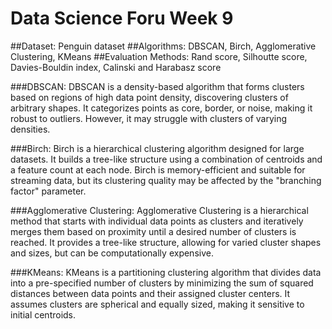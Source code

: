 # Data Science Foru Week 9
##Dataset: Penguin dataset
##Algorithms: DBSCAN, Birch, Agglomerative Clustering, KMeans
##Evaluation Methods: Rand score, Silhoutte score, Davies-Bouldin index, Calinski and Harabasz score

###DBSCAN: 
DBSCAN is a density-based algorithm that forms clusters based on regions of high data point density, discovering clusters of arbitrary shapes. It categorizes points as core, border, or noise, making it robust to outliers. However, it may struggle with clusters of varying densities.

###Birch: 
Birch is a hierarchical clustering algorithm designed for large datasets. It builds a tree-like structure using a combination of centroids and a feature count at each node. Birch is memory-efficient and suitable for streaming data, but its clustering quality may be affected by the "branching factor" parameter.

###Agglomerative Clustering: 
Agglomerative Clustering is a hierarchical method that starts with individual data points as clusters and iteratively merges them based on proximity until a desired number of clusters is reached. It provides a tree-like structure, allowing for varied cluster shapes and sizes, but can be computationally expensive.

###KMeans: 
KMeans is a partitioning clustering algorithm that divides data into a pre-specified number of clusters by minimizing the sum of squared distances between data points and their assigned cluster centers. It assumes clusters are spherical and equally sized, making it sensitive to initial centroids.

